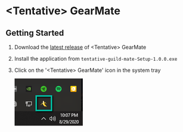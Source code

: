 # \<Tentative> GearMate

## Getting Started

1) Download the [latest release](https://github.com/andrew-brainerd/raid-locker/releases/download/v1.0.0/tentative-guild-mate-Setup-1.0.0.exe) of \<Tentative> GearMate

2) Install the application from `tentative-guild-mate-Setup-1.0.0.exe`

3) Click on the '\<Tentative> GearMate' icon in the system tray

   ![Tray Icon](./docs/tray_icon.png)
